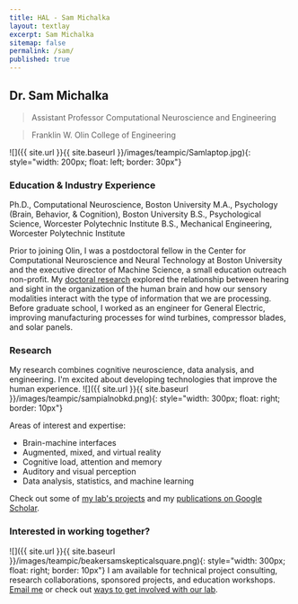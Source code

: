 ```yaml
---
title: HAL - Sam Michalka
layout: textlay
excerpt: Sam Michalka
sitemap: false
permalink: /sam/
published: true
---
```


## Dr. Sam Michalka
>Assistant Professor
>Computational Neuroscience and Engineering 

>Franklin W. Olin College of Engineering
 
![]({{ site.url }}{{ site.baseurl }}/images/teampic/Samlaptop.jpg){: style="width: 200px; float: left; border: 30px"}

### Education & Industry Experience

Ph.D., Computational Neuroscience, Boston University
M.A., Psychology (Brain, Behavior, & Cognition), Boston University
B.S., Psychological Science, Worcester Polytechnic Institute
B.S., Mechanical Engineering, Worcester Polytechnic Institute

Prior to joining Olin, I was a postdoctoral fellow in the Center for Computational Neuroscience and Neural Technology at Boston University and the executive director of Machine Science, a small education outreach non-profit. My [doctoral research](https://hdl.handle.net/2144/14395) explored the relationship between hearing and sight in the organization of the human brain and how our sensory modalities interact with the type of information that we are processing. Before graduate school, I worked as an engineer for General Electric, improving manufacturing processes for wind turbines, compressor blades, and solar panels. 



### Research 
My research combines cognitive neuroscience, data analysis, and engineering.  I'm excited about developing technologies that improve the human experience. 
![]({{ site.url }}{{ site.baseurl }}/images/teampic/sampialnobkd.png){: style="width: 300px; float: right; border: 10px"}

Areas of interest and expertise:
- Brain-machine interfaces
- Augmented, mixed, and virtual reality
- Cognitive load, attention and memory
- Auditory and visual perception
- Data analysis, statistics, and machine learning

Check out some of [my lab's projects](projects) and my [publications on Google Scholar](https://scholar.google.com/citations?user=UxK7PWwAAAAJ&hl=en&oi=ao).

### Interested in working together? 
![]({{ site.url }}{{ site.baseurl }}/images/teampic/beakersamskepticalsquare.png){: style="width: 300px; float: right; border: 10px"}
I am available for technical project consulting, research collaborations, sponsored projects, and education workshops. [Email me](sam@olin.edu) or check out [ways to get involved with our lab](contact).
